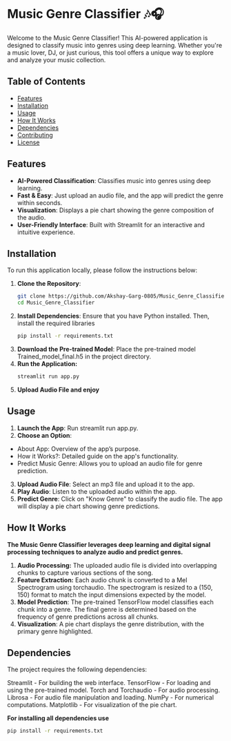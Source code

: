 # Music Genre Classifier 🎶🎧

Welcome to the Music Genre Classifier! This AI-powered application is designed to classify music into genres using deep learning. Whether you're a music lover, DJ, or just curious, this tool offers a unique way to explore and analyze your music collection.

## Table of Contents
- [Features](#features)
- [Installation](#installation)
- [Usage](#usage)
- [How It Works](#how-it-works)
- [Dependencies](#dependencies)
- [Contributing](#contributing)
- [License](#license)

## Features
- **AI-Powered Classification**: Classifies music into genres using deep learning.
- **Fast & Easy**: Just upload an audio file, and the app will predict the genre within seconds.
- **Visualization**: Displays a pie chart showing the genre composition of the audio.
- **User-Friendly Interface**: Built with Streamlit for an interactive and intuitive experience.

## Installation

To run this application locally, please follow the instructions below:

1. **Clone the Repository**:
   ```bash
   git clone https://github.com/Akshay-Garg-0805/Music_Genre_Classifier.git
   cd Music_Genre_Classifier
2. **Install Dependencies**:
   Ensure that you have Python installed. Then, install the required libraries
   ```bash
   pip install -r requirements.txt
3. **Download the Pre-trained Model**: Place the pre-trained model Trained_model_final.h5 in the project directory.
4. **Run the Application:**
    ```bash
    streamlit run app.py
5. **Upload Audio File and enjoy**

## Usage
1. **Launch the App**: Run streamlit run app.py.
2. **Choose an Option**:
- About App: Overview of the app’s purpose.
- How it Works?: Detailed guide on the app's functionality.
- Predict Music Genre: Allows you to upload an audio file for genre prediction.
3. **Upload Audio File**: Select an mp3 file and upload it to the app.
4. **Play Audio**: Listen to the uploaded audio within the app.
5. **Predict Genre**: Click on "Know Genre" to classify the audio file. The app will display a pie chart showing genre predictions.

## How It Works
**The Music Genre Classifier leverages deep learning and digital signal processing techniques to analyze audio and predict genres.**

1. **Audio Processing:**
The uploaded audio file is divided into overlapping chunks to capture various sections of the song.
2. **Feature Extraction:**
Each audio chunk is converted to a Mel Spectrogram using torchaudio.
The spectrogram is resized to a (150, 150) format to match the input dimensions expected by the model.
3. **Model Prediction**:
The pre-trained TensorFlow model classifies each chunk into a genre.
The final genre is determined based on the frequency of genre predictions across all chunks.
4. **Visualization**:
A pie chart displays the genre distribution, with the primary genre highlighted.

## Dependencies
The project requires the following dependencies:

Streamlit - For building the web interface.
TensorFlow - For loading and using the pre-trained model.
Torch and Torchaudio - For audio processing.
Librosa - For audio file manipulation and loading.
NumPy - For numerical computations.
Matplotlib - For visualization of the pie chart.

**For installing all dependencies use**
```bash
pip install -r requirements.txt
